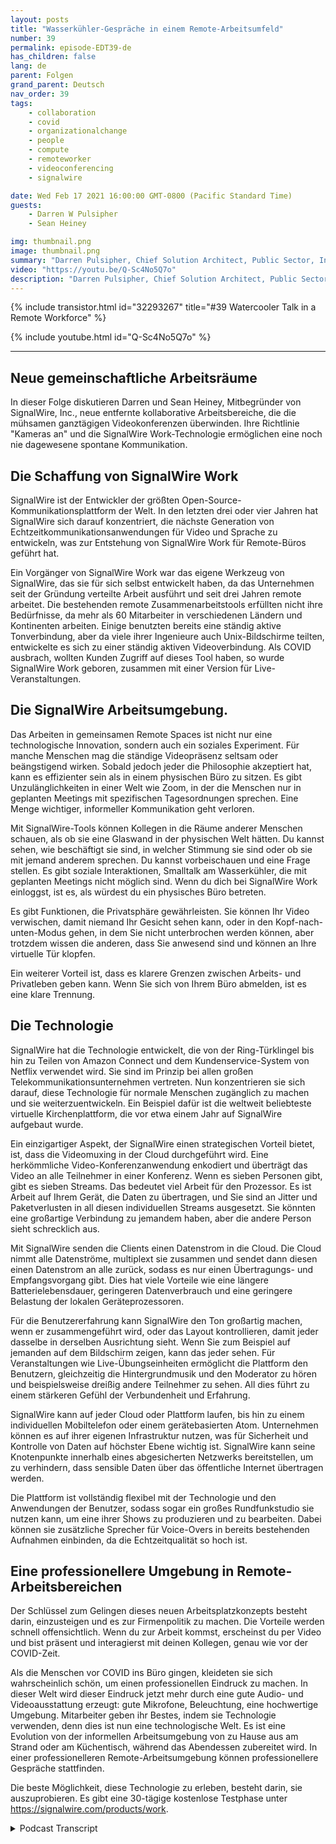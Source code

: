 ```yaml
---
layout: posts
title: "Wasserkühler-Gespräche in einem Remote-Arbeitsumfeld"
number: 39
permalink: episode-EDT39-de
has_children: false
lang: de
parent: Folgen
grand_parent: Deutsch
nav_order: 39
tags:
    - collaboration
    - covid
    - organizationalchange
    - people
    - compute
    - remoteworker
    - videoconferencing
    - signalwire

date: Wed Feb 17 2021 16:00:00 GMT-0800 (Pacific Standard Time)
guests:
    - Darren W Pulsipher
    - Sean Heiney

img: thumbnail.png
image: thumbnail.png
summary: "Darren Pulsipher, Chief Solution Architect, Public Sector, Intel, und Sean Heiney, Mitbegründer von SignalWire, Inc., diskutieren die Fernarbeitsrichtlinien der Unternehmen mit aktivierten Kameras und ihrer neuen Technologie für remote kollaborative Arbeitsumgebungen, die ad hoc Kommunikation für ihre vollständig remote arbeitende Belegschaft ermöglichen."
video: "https://youtu.be/Q-Sc4No5Q7o"
description: "Darren Pulsipher, Chief Solution Architect, Public Sector, Intel, und Sean Heiney, Mitbegründer von SignalWire, Inc., diskutieren die Fernarbeitsrichtlinien der Unternehmen mit aktivierten Kameras und ihrer neuen Technologie für remote kollaborative Arbeitsumgebungen, die ad hoc Kommunikation für ihre vollständig remote arbeitende Belegschaft ermöglichen."
---
```


<div>
{% include transistor.html id="32293267" title="#39 Watercooler Talk in a Remote Workforce" %}

{% include youtube.html id="Q-Sc4No5Q7o" %}
</div>

---

## Neue gemeinschaftliche Arbeitsräume

In dieser Folge diskutieren Darren und Sean Heiney, Mitbegründer von SignalWire, Inc., neue entfernte kollaborative Arbeitsbereiche, die die mühsamen ganztägigen Videokonferenzen überwinden. Ihre Richtlinie "Kameras an" und die SignalWire Work-Technologie ermöglichen eine noch nie dagewesene spontane Kommunikation.

## Die Schaffung von SignalWire Work

SignalWire ist der Entwickler der größten Open-Source-Kommunikationsplattform der Welt. In den letzten drei oder vier Jahren hat SignalWire sich darauf konzentriert, die nächste Generation von Echtzeitkommunikationsanwendungen für Video und Sprache zu entwickeln, was zur Entstehung von SignalWire Work für Remote-Büros geführt hat.

Ein Vorgänger von SignalWire Work war das eigene Werkzeug von SignalWire, das sie für sich selbst entwickelt haben, da das Unternehmen seit der Gründung verteilte Arbeit ausführt und seit drei Jahren remote arbeitet. Die bestehenden remote Zusammenarbeitstools erfüllten nicht ihre Bedürfnisse, da mehr als 60 Mitarbeiter in verschiedenen Ländern und Kontinenten arbeiten. Einige benutzten bereits eine ständig aktive Tonverbindung, aber da viele ihrer Ingenieure auch Unix-Bildschirme teilten, entwickelte es sich zu einer ständig aktiven Videoverbindung. Als COVID ausbrach, wollten Kunden Zugriff auf dieses Tool haben, so wurde SignalWire Work geboren, zusammen mit einer Version für Live-Veranstaltungen.

## Die SignalWire Arbeitsumgebung.

Das Arbeiten in gemeinsamen Remote Spaces ist nicht nur eine technologische Innovation, sondern auch ein soziales Experiment. Für manche Menschen mag die ständige Videopräsenz seltsam oder beängstigend wirken. Sobald jedoch jeder die Philosophie akzeptiert hat, kann es effizienter sein als in einem physischen Büro zu sitzen. Es gibt Unzulänglichkeiten in einer Welt wie Zoom, in der die Menschen nur in geplanten Meetings mit spezifischen Tagesordnungen sprechen. Eine Menge wichtiger, informeller Kommunikation geht verloren.

Mit SignalWire-Tools können Kollegen in die Räume anderer Menschen schauen, als ob sie eine Glaswand in der physischen Welt hätten. Du kannst sehen, wie beschäftigt sie sind, in welcher Stimmung sie sind oder ob sie mit jemand anderem sprechen. Du kannst vorbeischauen und eine Frage stellen. Es gibt soziale Interaktionen, Smalltalk am Wasserkühler, die mit geplanten Meetings nicht möglich sind. Wenn du dich bei SignalWire Work einloggst, ist es, als würdest du ein physisches Büro betreten.

Es gibt Funktionen, die Privatsphäre gewährleisten. Sie können Ihr Video verwischen, damit niemand Ihr Gesicht sehen kann, oder in den Kopf-nach-unten-Modus gehen, in dem Sie nicht unterbrochen werden können, aber trotzdem wissen die anderen, dass Sie anwesend sind und können an Ihre virtuelle Tür klopfen.

Ein weiterer Vorteil ist, dass es klarere Grenzen zwischen Arbeits- und Privatleben geben kann. Wenn Sie sich von Ihrem Büro abmelden, ist es eine klare Trennung.

## Die Technologie

SignalWire hat die Technologie entwickelt, die von der Ring-Türklingel bis hin zu Teilen von Amazon Connect und dem Kundenservice-System von Netflix verwendet wird. Sie sind im Prinzip bei allen großen Telekommunikationsunternehmen vertreten. Nun konzentrieren sie sich darauf, diese Technologie für normale Menschen zugänglich zu machen und sie weiterzuentwickeln. Ein Beispiel dafür ist die weltweit beliebteste virtuelle Kirchenplattform, die vor etwa einem Jahr auf SignalWire aufgebaut wurde.

Ein einzigartiger Aspekt, der SignalWire einen strategischen Vorteil bietet, ist, dass die Videomuxing in der Cloud durchgeführt wird. Eine herkömmliche Video-Konferenzanwendung enkodiert und überträgt das Video an alle Teilnehmer in einer Konferenz. Wenn es sieben Personen gibt, gibt es sieben Streams. Das bedeutet viel Arbeit für den Prozessor. Es ist Arbeit auf Ihrem Gerät, die Daten zu übertragen, und Sie sind an Jitter und Paketverlusten in all diesen individuellen Streams ausgesetzt. Sie könnten eine großartige Verbindung zu jemandem haben, aber die andere Person sieht schrecklich aus.

Mit SignalWire senden die Clients einen Datenstrom in die Cloud. Die Cloud nimmt alle Datenströme, multiplext sie zusammen und sendet dann diesen einen Datenstrom an alle zurück, sodass es nur einen Übertragungs- und Empfangsvorgang gibt. Dies hat viele Vorteile wie eine längere Batterielebensdauer, geringeren Datenverbrauch und eine geringere Belastung der lokalen Geräteprozessoren.

Für die Benutzererfahrung kann SignalWire den Ton großartig machen, wenn er zusammengeführt wird, oder das Layout kontrollieren, damit jeder dasselbe in derselben Ausrichtung sieht. Wenn Sie zum Beispiel auf jemanden auf dem Bildschirm zeigen, kann das jeder sehen. Für Veranstaltungen wie Live-Übungseinheiten ermöglicht die Plattform den Benutzern, gleichzeitig die Hintergrundmusik und den Moderator zu hören und beispielsweise dreißig andere Teilnehmer zu sehen. All dies führt zu einem stärkeren Gefühl der Verbundenheit und Erfahrung.

SignalWire kann auf jeder Cloud oder Plattform laufen, bis hin zu einem individuellen Mobiltelefon oder einem gerätebasierten Atom. Unternehmen können es auf ihrer eigenen Infrastruktur nutzen, was für Sicherheit und Kontrolle von Daten auf höchster Ebene wichtig ist. SignalWire kann seine Knotenpunkte innerhalb eines abgesicherten Netzwerks bereitstellen, um zu verhindern, dass sensible Daten über das öffentliche Internet übertragen werden.

Die Plattform ist vollständig flexibel mit der Technologie und den Anwendungen der Benutzer, sodass sogar ein großes Rundfunkstudio sie nutzen kann, um eine ihrer Shows zu produzieren und zu bearbeiten. Dabei können sie zusätzliche Sprecher für Voice-Overs in bereits bestehenden Aufnahmen einbinden, da die Echtzeitqualität so hoch ist.

## Eine professionellere Umgebung in Remote-Arbeitsbereichen

Der Schlüssel zum Gelingen dieses neuen Arbeitsplatzkonzepts besteht darin, einzusteigen und es zur Firmenpolitik zu machen. Die Vorteile werden schnell offensichtlich. Wenn du zur Arbeit kommst, erscheinst du per Video und bist präsent und interagierst mit deinen Kollegen, genau wie vor der COVID-Zeit.

Als die Menschen vor COVID ins Büro gingen, kleideten sie sich wahrscheinlich schön, um einen professionellen Eindruck zu machen. In dieser Welt wird dieser Eindruck jetzt mehr durch eine gute Audio- und Videoausstattung erzeugt: gute Mikrofone, Beleuchtung, eine hochwertige Umgebung. Mitarbeiter geben ihr Bestes, indem sie Technologie verwenden, denn dies ist nun eine technologische Welt. Es ist eine Evolution von der informellen Arbeitsumgebung von zu Hause aus am Strand oder am Küchentisch, während das Abendessen zubereitet wird. In einer professionelleren Remote-Arbeitsumgebung können professionellere Gespräche stattfinden.

Die beste Möglichkeit, diese Technologie zu erleben, besteht darin, sie auszuprobieren. Es gibt eine 30-tägige kostenlose Testphase unter https://signalwire.com/products/work.



<details>
<summary> Podcast Transcript </summary>

<p></p>

</details>
